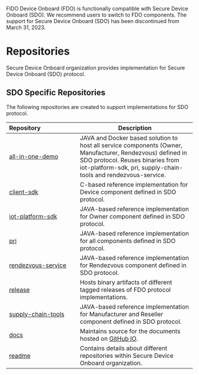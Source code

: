 FIDO Device Onboard (FDO) is functionally compatible with Secure Device Onboard (SDO). We recommend users to switch to FDO components. The support for Secure Device Onboard (SDO) has been discontinued from March 31, 2023.

# Repositories

Secure Device Onboard organization provides implementation for Secure Device Onboard (SDO) protocol.

## SDO Specific Repositories

The following repositories are created to support implementations for SDO protocol.

| Repository&nbsp;&nbsp;&nbsp;&nbsp;&nbsp;&nbsp;&nbsp;&nbsp;&nbsp;&nbsp;&nbsp;&nbsp;&nbsp;&nbsp;&nbsp;&nbsp;&nbsp;&nbsp;&nbsp;&nbsp;&nbsp; | Description |
|---|---|
| [all-in-one-demo](https://github.com/secure-device-onboard/all-in-one-demo) | JAVA and Docker based solution to host all service components (Owner, Manufacturer, Rendezvous) defined in SDO protocol. Reuses binaries from iot-platform-sdk, pri, supply-chain-tools and rendezvous-service. |
| [client-sdk](https://github.com/secure-device-onboard/client-sdk) | C-based reference implementation for Device component defined in SDO protocol. |
| [iot-platform-sdk](https://github.com/secure-device-onboard/iot-platform-sdk) | JAVA-based reference implementation for Owner component defined in SDO protocol. |
| [pri](https://github.com/secure-device-onboard/pri) | JAVA-based reference implementation for all components defined in SDO protocol. |
| [rendezvous-service](https://github.com/secure-device-onboard/rendezvous-service) | JAVA-based reference implementation for Rendezvous component defined in SDO protocol. |
| [release](https://github.com/secure-device-onboard/release-fidoiot) | Hosts binary artifacts of different tagged releases of FDO protocol implementations. |
| [supply-chain-tools](https://github.com/secure-device-onboard/supply-chain-tools) | JAVA-based reference implementation for Manufacturer and Reseller component defined in SDO protocol. |
| [docs](https://github.com/secure-device-onboard/docs) | Maintains source for the documents hosted on [GitHub IO](https://secure-device-onboard.github.io/docs). |
| [readme](https://github.com/secure-device-onboard/readme) | Contains details about different repositories within Secure Device Onboard organization. |
